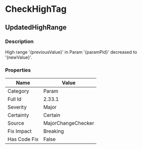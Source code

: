 ﻿---  
uid: MajorChangeChecker_2_33_1  
---

# CheckHighTag

## UpdatedHighRange

### Description

High range '{previousValue}' in Param '{paramPid}' decreased to '{newValue}'.

### Properties

| Name         | Value              |
| ------------ | ------------------ |
| Category     | Param              |
| Full Id      | 2.33.1             |
| Severity     | Major              |
| Certainty    | Certain            |
| Source       | MajorChangeChecker |
| Fix Impact   | Breaking           |
| Has Code Fix | False              |
